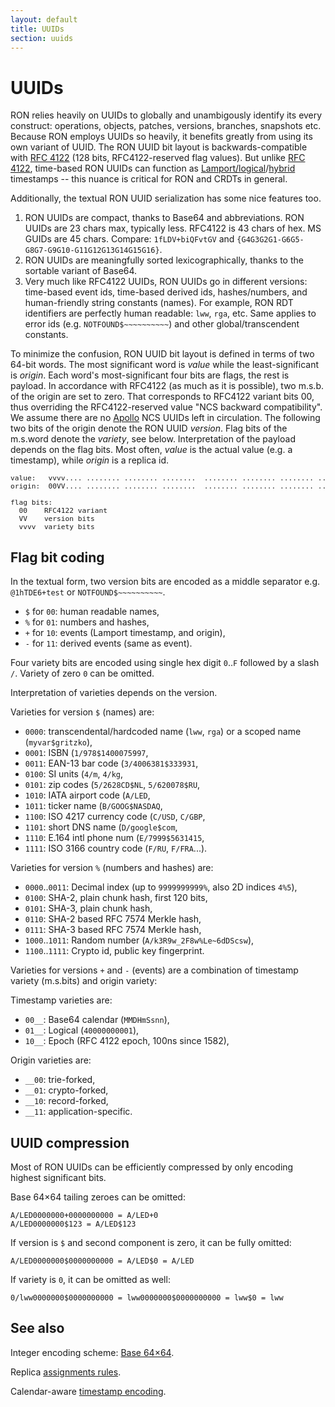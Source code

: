 ```yaml
---
layout: default
title: UUIDs
section: uuids
---
```


# UUIDs

RON relies heavily on UUIDs to globally and unambigously identify its every construct: operations, objects, patches, versions, branches, snapshots etc.
Because RON employs UUIDs so heavily, it benefits greatly from using its own variant of UUID.
The RON UUID bit layout is backwards-compatible with [RFC 4122](https://tools.ietf.org/html/rfc4122) (128 bits, RFC4122-reserved flag values).
But unlike [RFC 4122](https://tools.ietf.org/html/rfc4122), time-based RON UUIDs can function as [Lamport/logical](https://en.wikipedia.org/wiki/Lamport_timestamps)/[hybrid](https://muratbuffalo.blogspot.com/2014/07/hybrid-logical-clocks.html) timestamps -- this nuance is critical for RON and CRDTs in general.

Additionally, the textual RON UUID serialization has some nice features too.

1. RON UUIDs are compact, thanks to Base64 and abbreviations. RON UUIDs are 23 chars max, typically less. RFC4122 is 43 chars of hex. MS GUIDs are 45 chars.
    Compare: `1fLDV+biQFvtGV` and `{G4G3G2G1-G6G5-G8G7-G9G10-G11G12G13G14G15G16}`.
2. RON UUIDs are meaningfully sorted lexicographically, thanks to the sortable variant of Base64.
3. Very much like RFC4122 UUIDs, RON UUIDs go in different versions: time-based event ids, time-based derived ids, hashes/numbers, and human-friendly string constants (names).
    For example, RON RDT identifiers are perfectly human readable: `lww`, `rga`, etc. Same applies to error ids (e.g. `NOTFOUND$~~~~~~~~~~`) and other global/transcendent constants.

To minimize the confusion, RON UUID bit layout is defined in terms of two 64-bit words.
The most significant word is *value* while the least-significant is *origin*.
Each word's most-significant four bits are flags, the rest is payload.
In accordance with RFC4122 (as much as it is possible), two m.s.b. of the origin are set to zero.
That corresponds to RFC4122 variant bits 00, thus overriding the RFC4122-reserved value "NCS backward compatibility".
We assume there are no [Apollo](https://en.wikipedia.org/wiki/Apollo_Computer) NCS UUIDs left in circulation.
The following two bits of the origin denote the RON UUID *version*.
Flag bits of the m.s.word denote the *variety*, see below.
Interpretation of the payload depends on the flag bits.
Most often, *value* is the actual value (e.g. a timestamp), while *origin* is a replica id.

<pre style="font-size: 80%">
value:   vvvv.... ........ ........ ........  ........ ........ ........ ........ 
origin:  00VV.... ........ ........ ........  ........ ........ ........ ........ 

flag bits:
  00    RFC4122 variant
  VV    version bits
  vvvv  variety bits
</pre>

## Flag bit coding

In the textual form, two version bits are encoded as a middle separator e.g. `@1hTDE6+test` or `NOTFOUND$~~~~~~~~~~`.


<ul class="nobullet">
  <li><code>$</code> for <code>00</code>: human readable names,</li>
  <li><code>%</code> for <code>01</code>: numbers and hashes,</li>
  <li><code>+</code> for <code>10</code>: events (Lamport timestamp, and origin),</li>
  <li><code>-</code> for <code>11</code>: derived events (same as event).</li>
</ul>

Four variety bits are encoded using single hex digit `0`..`F` followed by a slash `/`.
Variety of zero `0` can be omitted.

Interpretation of varieties depends on the version.


Varieties for version `$` (names) are:

<ul class="nobullet">
  <li><code>0000</code>: transcendental/hardcoded name (<code>lww</code>, <code>rga</code>) or a scoped name (<code>myvar$gritzko</code>),</li>
  <li><code>0001</code>: ISBN (<code>1/978$1400075997</code>,</li>
  <li><code>0011</code>: EAN-13 bar code (<code>3/4006381$333931</code>,</li>
  <li><code>0100</code>: SI units (<code>4/m</code>, <code>4/kg</code>,</li>
  <li><code>0101</code>: zip codes (<code>5/2628CD$NL</code>, <code>5/620078$RU</code>,</li>
  <li><code>1010</code>: IATA airport code (<code>A/LED</code>,</li>
  <li><code>1011</code>: ticker name (<code>B/GOOG$NASDAQ</code>,</li>
  <li><code>1100</code>: ISO 4217 currency code (<code>C/USD</code>, <code>C/GBP</code>,</li>
  <li><code>1101</code>: short DNS name (<code>D/google$com</code>,</li>
  <li><code>1110</code>: E.164 intl phone num (<code>E/7999$5631415</code>,</li>
  <li><code>1111</code>: ISO 3166 country code (<code>F/RU</code>, <code>F/FRA</code>...).</li>
</ul>

Varieties for version `%` (numbers and hashes) are:

<ul class="nobullet">
  <li><code>0000</code>..<code>0011</code>: Decimal index (up to <code>9999999999%</code>, also 2D indices <code>4%5</code>),</li>
  <li><code>0100</code>: SHA-2, plain chunk hash, first 120 bits,</li>
  <li><code>0101</code>: SHA-3, plain chunk hash,</li>
  <li><code>0110</code>: SHA-2 based RFC 7574 Merkle hash,</li>
  <li><code>0111</code>: SHA-3 based RFC 7574 Merkle hash,</li>
  <li><code>1000</code>..<code>1011</code>: Random number (<code>A/k3R9w_2F8w%Le~6dDScsw</code>),</li>
  <li><code>1100</code>..<code>1111</code>: Crypto id, public key fingerprint.</li>
</ul>

Varieties for versions `+` and `-` (events) are a combination of timestamp variety (m.s.bits) and origin variety:

Timestamp varieties are:

<ul class="nobullet">
  <li><code>00__</code>: Base64 calendar (<code>MMDHmSsnn</code>),</li>
  <li><code>01__</code>: Logical (<code>40000000001</code>),</li>
  <li><code>10__</code>: Epoch (RFC 4122 epoch, 100ns since 1582),</li>
</ul>

Origin varieties are:

<ul class="nobullet">
  <li><code>__00</code>: trie-forked,</li>
  <li><code>__01</code>: crypto-forked,</li>
  <li><code>__10</code>: record-forked,</li>
  <li><code>__11</code>: application-specific.</li>
</ul>

## UUID compression

Most of RON UUIDs can be efficiently compressed by only encoding highest significant bits.

Base 64×64 tailing zeroes can be omitted:

```
A/LED0000000+0000000000 = A/LED+0
A/LED0000000$123 = A/LED$123
```

If version is `$` and second component is zero, it can be fully omitted:

```
A/LED0000000$0000000000 = A/LED$0 = A/LED
```

If variety is `0`, it can be omitted as well:

```
0/lww0000000$0000000000 = lww0000000$0000000000 = lww$0 = lww
```

## See also

Integer encoding scheme: [Base 64×64](base64x64/).

Replica [assignments rules](replicas/).

Calendar-aware [timestamp encoding](timestamps/).
